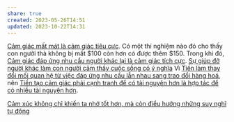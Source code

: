 ```yaml
---
share: true
created: 2023-05-26T14:51
updated: 2023-10-22T14:31
---
```

[Cảm giác mất mát là cảm giác tiêu cực](./C%E1%BA%A3m%20gi%C3%A1c%20m%E1%BA%A5t%20m%C3%A1t%20l%C3%A0%20c%E1%BA%A3m%20gi%C3%A1c%20ti%C3%AAu%20c%E1%BB%B1c.md). Có một thí nghiệm nào đó cho thấy con người thà không bị mất $100 còn hơn có được thêm $150. Trong khi đó, [Cảm giác đáp ứng nhu cầu người khác lại là cảm giác tích cực](./C%E1%BA%A3m%20gi%C3%A1c%20%C4%91%C3%A1p%20%E1%BB%A9ng%20nhu%20c%E1%BA%A7u%20ng%C6%B0%E1%BB%9Di%20kh%C3%A1c%20l%C3%A0%20c%E1%BA%A3m%20gi%C3%A1c%20t%C3%ADch%20c%E1%BB%B1c.md). [Sự giúp đỡ người khác làm con người cảm thấy cuộc sống có ý nghĩa](../../T%C3%A2m%20l%C3%BD%20h%E1%BB%8Dc%20qu%E1%BA%A3n%20l%C3%BD%20v%C3%A0%20lao%20%C4%91%E1%BB%99ng/K%E1%BB%B9%20n%C4%83ng,%20%C4%91%E1%BB%99ng%20l%E1%BB%B1c/S%E1%BB%B1%20gi%C3%BAp%20%C4%91%E1%BB%A1%20ng%C6%B0%E1%BB%9Di%20kh%C3%A1c%20l%C3%A0m%20con%20ng%C6%B0%E1%BB%9Di%20c%E1%BA%A3m%20th%E1%BA%A5y%20cu%E1%BB%99c%20s%E1%BB%91ng%20c%C3%B3%20%C3%BD%20ngh%C4%A9a.md)
Vì [Tiền làm thay đổi mối quan hệ từ việc đáp ứng nhu cầu lẫn nhau sang trao đổi hàng hoá](./Ti%E1%BB%81n%20l%C3%A0m%20thay%20%C4%91%E1%BB%95i%20m%E1%BB%91i%20quan%20h%E1%BB%87%20t%E1%BB%AB%20vi%E1%BB%87c%20%C4%91%C3%A1p%20%E1%BB%A9ng%20nhu%20c%E1%BA%A7u%20l%E1%BA%ABn%20nhau%20sang%20trao%20%C4%91%E1%BB%95i%20h%C3%A0ng%20ho%C3%A1.md), nên [Tiền tạo cảm giác phải cạnh tranh để có tài nguyên hơn là hợp tác để có nhiều tài nguyên hơn](./Ti%E1%BB%81n%20t%E1%BA%A1o%20c%E1%BA%A3m%20gi%C3%A1c%20ph%E1%BA%A3i%20c%E1%BA%A1nh%20tranh%20%C4%91%E1%BB%83%20c%C3%B3%20t%C3%A0i%20nguy%C3%AAn%20h%C6%A1n%20l%C3%A0%20h%E1%BB%A3p%20t%C3%A1c%20%C4%91%E1%BB%83%20c%C3%B3%20nhi%E1%BB%81u%20t%C3%A0i%20nguy%C3%AAn%20h%C6%A1n.md).

[Cảm xúc không chỉ khiến ta nhớ tốt hơn, mà còn điều hướng những suy nghĩ tự động](../../../Ngh%C4%A9%20v%E1%BB%81%20vi%E1%BB%87c%20ngh%C4%A9/Khoa%20h%E1%BB%8Dc%20nh%E1%BA%ADn%20th%E1%BB%A9c/Suy%20lu%E1%BA%ADn/C%E1%BA%A3m%20x%C3%BAc%20kh%C3%B4ng%20ch%E1%BB%89%20khi%E1%BA%BFn%20ta%20nh%E1%BB%9B%20t%E1%BB%91t%20h%C6%A1n,%20m%C3%A0%20c%C3%B2n%20%C4%91i%E1%BB%81u%20h%C6%B0%E1%BB%9Bng%20nh%E1%BB%AFng%20suy%20ngh%C4%A9%20t%E1%BB%B1%20%C4%91%E1%BB%99ng.md)
